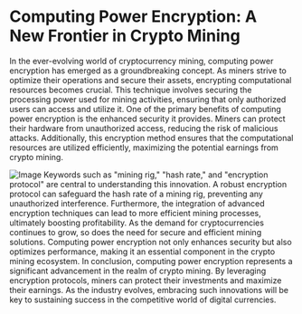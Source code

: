 # Computing Power Encryption: A New Frontier in Crypto Mining
In the ever-evolving world of cryptocurrency mining, computing power encryption has emerged as a groundbreaking concept. As miners strive to optimize their operations and secure their assets, encrypting computational resources becomes crucial. This technique involves securing the processing power used for mining activities, ensuring that only authorized users can access and utilize it.
One of the primary benefits of computing power encryption is the enhanced security it provides. Miners can protect their hardware from unauthorized access, reducing the risk of malicious attacks. Additionally, this encryption method ensures that the computational resources are utilized efficiently, maximizing the potential earnings from crypto mining. 

![Image](https://github.com/user-attachments/assets/4a25d116-2220-4385-b08e-f287af8fcbc4)
Keywords such as "mining rig," "hash rate," and "encryption protocol" are central to understanding this innovation. A robust encryption protocol can safeguard the hash rate of a mining rig, preventing any unauthorized interference. Furthermore, the integration of advanced encryption techniques can lead to more efficient mining processes, ultimately boosting profitability.
As the demand for cryptocurrencies continues to grow, so does the need for secure and efficient mining solutions. Computing power encryption not only enhances security but also optimizes performance, making it an essential component in the crypto mining ecosystem.
In conclusion, computing power encryption represents a significant advancement in the realm of crypto mining. By leveraging encryption protocols, miners can protect their investments and maximize their earnings. As the industry evolves, embracing such innovations will be key to sustaining success in the competitive world of digital currencies.

